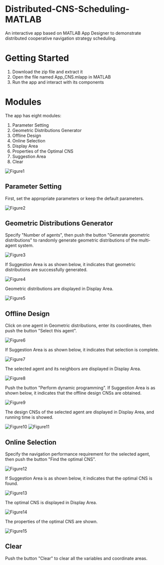Distributed-CNS-Scheduling-MATLAB
==============

An interactive app based on MATLAB App Designer to demonstrate distributed cooperative navigation strategy scheduling.

# Getting Started

1. Download the zip file and extract it
2. Open the file named App_CNS.mlapp in MATLAB
3. Run the app and interact with its components

# Modules

The app has eight modules:

1. Parameter Setting
2. Geometric Distributions Generator
3. Offline Design
4. Online Selection
5. Display Area
6. Properties of the Optimal CNS
7. Suggestion Area
8. Clear

![Figure1](https://github.com/Why918/Figures/blob/main/APP-Components.png)

## Parameter Setting

First, set the appropriate parameters or keep the default parameters.

![Figure2](https://github.com/Why918/Figures/blob/main/Parametersetting.png)

## Geometric Distributions Generator

Specify "Number of agents", then push the button "Generate geometric distributions" to randomly generate geometric distributions of the multi-agent system.

![Figure3](https://github.com/Why918/Figures/blob/main/Geometric.png)

If Suggestion Area is as shown below, it indicates that geometric distributions are successfully generated.

![Figure4](https://github.com/Why918/Figures/blob/main/Geo-sugg.png)

Geometric distributions are displayed in Display Area.

![Figure5](https://github.com/Why918/Figures/blob/main/Geometric-succ.png)

## Offline Design

Click on one agent in Geometric distributions, enter its coordinates, then push the button "Select this agent".

![Figure6](https://github.com/Why918/Figures/blob/main/Coordinate.png)

If Suggestion Area is as shown below, it indicates that selection is complete.

![Figure7](https://github.com/Why918/Figures/blob/main/Select-sugg.png)

The selected agent and its neighbors are displayed in Display Area.

![Figure8](https://github.com/Why918/Figures/blob/main/Selectneigh.png)

Push the button "Perform dynamic programming". If Suggestion Area is as shown below, it indicates that the offline design CNSs are obtained.

![Figure9](https://github.com/Why918/Figures/blob/main/DP-sugg.png)

The design CNSs of the selected agent are displayed in Display Area, and running time is showed.

![Figure10](https://github.com/Why918/Figures/blob/main/DP.png)
![Figure11](https://github.com/Why918/Figures/blob/main/Run.png)

## Online Selection

Specify the navigation performance requirement for the selected agent, then push the button "Find the optimal CNS".

![Figure12](https://github.com/Why918/Figures/blob/main/OS.png)

If Suggestion Area is as shown below, it indicates that the optimal CNS is found.

![Figure13](https://github.com/Why918/Figures/blob/main/OS-sugg.png)

The optimal CNS is displayed in Display Area.

![Figure14](https://github.com/Why918/Figures/blob/main/Optimal.png)

The properties of the optimal CNS are shown.

![Figure15](https://github.com/Why918/Figures/blob/main/Property.png)

## Clear

Push the button "Clear" to clear all the variables and coordinate areas.
